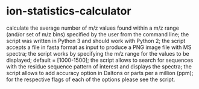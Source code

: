 # ion-statistics-calculator
calculate the average number of m/z values found within a m/z range (and/or set of m/z bins) specified by the user from the command line;
the script was written in Python 3 and should work with Python 2;
the script accepts a file in fasta format as input to produce a PNG image file with MS spectra;
the script works by specifying the m/z range for the values to be displayed; default = [1000-1500];
the script allows to search for sequences with the residue sequence pattern of interest and displays the spectra;
the script allows to add accuracy option in Daltons or parts per a million (ppm);
for the respective flags of each of the options please see the script.
